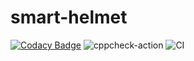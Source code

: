 # smart-helmet
[![Codacy Badge](https://api.codacy.com/project/badge/Grade/e2600c1e6e314ec79f0d33cb4aeb8d7d)](https://app.codacy.com/manual/99002601/smart-helmet?utm_source=github.com&utm_medium=referral&utm_content=99002601/smart-helmet&utm_campaign=Badge_Grade_Dashboard)
![cppcheck-action](https://github.com/99002601/smart-helmet/workflows/cppcheck-action/badge.svg)
![CI](https://github.com/99002601/smart-helmet/workflows/CI/badge.svg)
